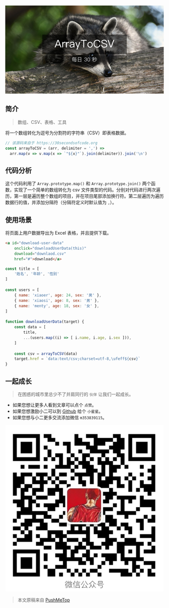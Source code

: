 <!-- # ArrayToCSV -->

![封面](https://raw.githubusercontent.com/pushmetop/resource/master/30-seconds-for-everyday/array-to-csv/poster.png)

## 简介

> 数组、CSV、表格、工具

将一个数组转化为逗号为分割符的字符串（CSV）即表格数据。

```javascript
// 该源码来自于 https://30secondsofcode.org
const arrayToCSV = (arr, delimiter = ',') =>
  arr.map(v => v.map(x => `"${x}"`).join(delimiter)).join('\n')
```

<!--more-->

## 代码分析

这个代码利用了 `Array.prototype.map()` 和 `Array.prototype.join()` 两个函数，实现了一个简单的数组转化为 csv 文件类型的代码。分别对代码进行两次遍历，第一层是遍历整个数组的项目，并在项目尾部添加换行符。第二层遍历为遍历数据行的值，并添加分隔符（分隔符定义时默认值为 `,`）。

## 使用场景

将页面上用户数据导出为 Excel 表格，并且提供下载。

```html  
<a id="download-user-data"
    onclick="downloadUserData(this)"
    download="downlaod.csv"
    href="#">download</a>      
```

```javascript
const title = [
    '姓名', '年龄', '性别'
]

const users = [
    { name: 'xiaoer', age: 24, sex: '男' },
    { name: 'xiaosi', age: 8, sex: '男' },
    { name: 'menty', age: 18, sex: '女' },
]

function downloadUserData(target) {
    const data = [
        title,
        ...(users.map((i) => [ i.name, i.age, i.sex ])),
    ]

    const csv = arrayToCSV(data)
    target.href = `data:text/csv;charset=utf-8,\ufeff${csv}`
}
```

## 一起成长

> 在困惑的城市里总少不了并肩同行的 `伙伴` 让我们一起成长。

* 如果您想让更多人看到文章可以点个 `点赞`。
* 如果您想激励小二可以到 [Github](https://github.com/pushmetop/30-seconds-for-everyday) 给个 `小星星`。
* 如果您想与小二更多交流添加微信 `m353839115`。

![微信公众号](https://raw.githubusercontent.com/pushmetop/resource/master/donate/pushmetop.png)

> 本文原稿来自 [PushMeTop](https://github.com/pushmetop)